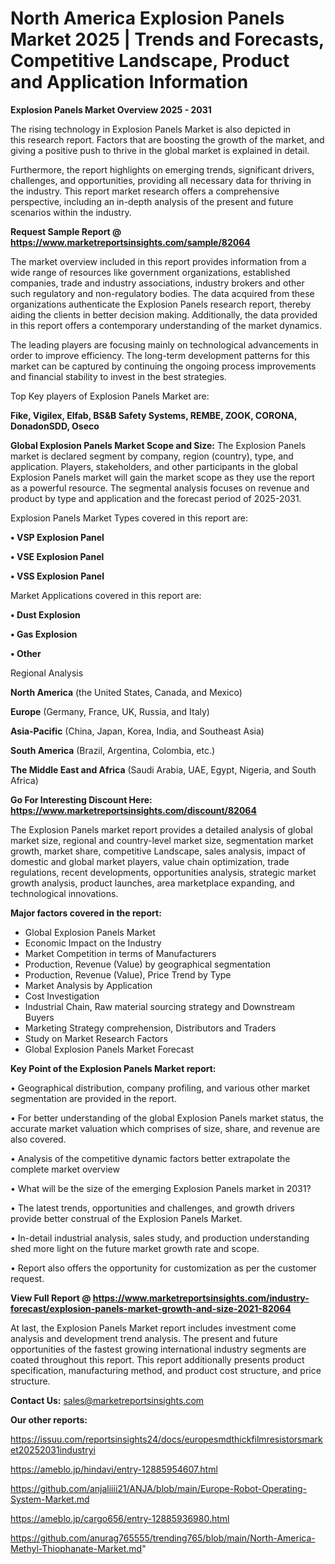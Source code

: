 # North America Explosion Panels Market 2025 | Trends and Forecasts, Competitive Landscape, Product and Application Information

<Strong> Explosion Panels Market Overview 2025 - 2031</strong>

The rising technology in Explosion Panels Market is also depicted in this research report. Factors that are boosting the growth of the market, and giving a positive push to thrive in the global market is explained in detail.

Furthermore, the report highlights on emerging trends, significant drivers, challenges, and opportunities, providing all necessary data for thriving in the industry. This report market research offers a comprehensive perspective, including an in-depth analysis of the present and future scenarios within the industry.

<strong>Request Sample Report @ <a href=https://www.marketreportsinsights.com/sample/82064>https://www.marketreportsinsights.com/sample/82064</a></strong>

The market overview included in this report provides information from a wide range of resources like government organizations, established companies, trade and industry associations, industry brokers and other such regulatory and non-regulatory bodies. The data acquired from these organizations authenticate the Explosion Panels research report, thereby aiding the clients in better decision making. Additionally, the data provided in this report offers a contemporary understanding of the market dynamics.

The leading players are focusing mainly on technological advancements in order to improve efficiency. The long-term development patterns for this market can be captured by continuing the ongoing process improvements and financial stability to invest in the best strategies.

Top Key players of Explosion Panels Market are:

<strong>Fike, Vigilex, Elfab, BS&B Safety Systems, REMBE, ZOOK, CORONA, DonadonSDD, Oseco</strong>

<strong><b>Global Explosion Panels Market Scope and Size:</b></strong>
The Explosion Panels market is declared segment by company, region (country), type, and application. Players, stakeholders, and other participants in the global Explosion Panels market will gain the market scope as they use the report as a powerful resource. The segmental analysis focuses on revenue and product by type and application and the forecast period of 2025-2031.

Explosion Panels Market Types covered in this report are:

<strong>• VSP Explosion Panel

• VSE Explosion Panel

• VSS Explosion Panel</strong>

Market Applications covered in this report are:

<strong>• Dust Explosion

• Gas Explosion

• Other</strong> 

Regional Analysis

<strong>North America</strong> (the United States, Canada, and Mexico)

<strong>Europe</strong> (Germany, France, UK, Russia, and Italy)

<strong>Asia-Pacific</strong> (China, Japan, Korea, India, and Southeast Asia)

<strong>South America</strong> (Brazil, Argentina, Colombia, etc.)

<strong>The Middle East and Africa</strong> (Saudi Arabia, UAE, Egypt, Nigeria, and South Africa)

<strong>Go For Interesting Discount Here: <a href=https://www.marketreportsinsights.com/discount/82064>https://www.marketreportsinsights.com/discount/82064</a></strong>

The Explosion Panels market report provides a detailed analysis of global market size, regional and country-level market size, segmentation market growth, market share, competitive Landscape, sales analysis, impact of domestic and global market players, value chain optimization, trade regulations, recent developments, opportunities analysis, strategic market growth analysis, product launches, area marketplace expanding, and technological innovations.

<strong><b>Major factors covered in the report:</b></strong>
<ul>
  <li>Global Explosion Panels Market </li>
  <li>Economic Impact on the Industry</li>
  <li>Market Competition in terms of Manufacturers</li>
  <li>Production, Revenue (Value) by geographical segmentation</li>
  <li>Production, Revenue (Value), Price Trend by Type</li>
  <li>Market Analysis by Application</li>
  <li>Cost Investigation</li>
  <li>Industrial Chain, Raw material sourcing strategy and Downstream Buyers</li>
  <li>Marketing Strategy comprehension, Distributors and Traders</li>
  <li>Study on Market Research Factors</li>
  <li>Global Explosion Panels Market Forecast</li>
</ul>

<strong><b>Key Point of the Explosion Panels Market report:</b></strong>

• Geographical distribution, company profiling, and various other market segmentation are provided in the report.

• For better understanding of the global Explosion Panels market status, the accurate market valuation which comprises of size, share, and revenue are also covered.

• Analysis of the competitive dynamic factors better extrapolate the complete market overview

• What will be the size of the emerging Explosion Panels market in 2031?

• The latest trends, opportunities and challenges, and growth drivers provide better construal of the Explosion Panels Market.

• In-detail industrial analysis, sales study, and production understanding shed more light on the future market growth rate and scope.

• Report also offers the opportunity for customization as per the customer request.

<strong><b>View Full Report @ <a href=https://www.marketreportsinsights.com/industry-forecast/explosion-panels-market-growth-and-size-2021-82064>https://www.marketreportsinsights.com/industry-forecast/explosion-panels-market-growth-and-size-2021-82064</a></b></strong>


At last, the Explosion Panels Market report includes investment come analysis and development trend analysis. The present and future opportunities of the fastest growing international industry segments are coated throughout this report. This report additionally presents product specification, manufacturing method, and product cost structure, and price structure.

<strong>Contact Us:</strong>
sales@marketreportsinsights.com

<strong>Our other reports:</strong>

<a href=https://issuu.com/reportsinsights24/docs/europesmdthickfilmresistorsmarket20252031industryi>https://issuu.com/reportsinsights24/docs/europesmdthickfilmresistorsmarket20252031industryi</a>

<a href=https://ameblo.jp/hindavi/entry-12885954607.html>https://ameblo.jp/hindavi/entry-12885954607.html</a>

<a href=https://github.com/anjaliiii21/ANJA/blob/main/Europe-Robot-Operating-System-Market.md>https://github.com/anjaliiii21/ANJA/blob/main/Europe-Robot-Operating-System-Market.md</a>

<a href=https://ameblo.jp/cargo656/entry-12885936980.html>https://ameblo.jp/cargo656/entry-12885936980.html</a>

<a href=https://github.com/anurag765555/trending765/blob/main/North-America-Methyl-Thiophanate-Market.md>https://github.com/anurag765555/trending765/blob/main/North-America-Methyl-Thiophanate-Market.md</a>"
